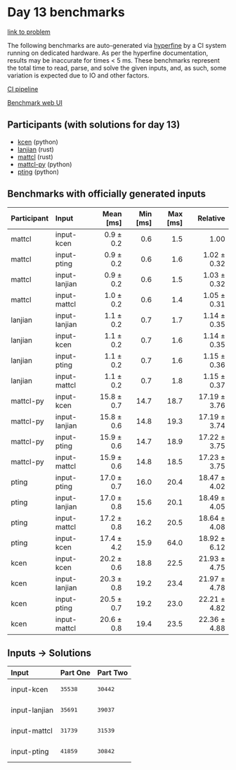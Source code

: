 # Day 13 benchmarks

[link to problem](https://adventofcode.com/2023/day/13)

The following benchmarks are auto-generated via
[hyperfine](https://github.com/sharkdp/hyperfine) by a CI system running on
dedicated hardware. As per the hyperfine documentation, results may be
inaccurate for times < 5 ms. These benchmarks represent the total time to read,
parse, and solve the given inputs, and, as such, some variation is expected due
to IO and other factors.

[CI pipeline](http://ci.papercode.net:8080/teams/main/pipelines/aoc2023)

[Benchmark web UI](https://aoc.ancalagon.black)


## Participants (with solutions for day 13)

- [kcen](https://github.com/kcen/aoc2023) (python)
- [lanjian](https://github.com/lanjian/aoc-2023) (rust)
- [mattcl](https://github.com/mattcl/aoc2023) (rust)
- [mattcl-py](https://github.com/mattcl/aoc2023-py) (python)
- [pting](https://github.com/pting/aoc2023) (python)


## Benchmarks with officially generated inputs

| Participant | Input | Mean [ms] | Min [ms] | Max [ms] | Relative |
|:---|:---|---:|---:|---:|---:|
| mattcl | input-kcen | 0.9 ± 0.2 | 0.6 | 1.5 | 1.00 |
| mattcl | input-pting | 0.9 ± 0.2 | 0.6 | 1.6 | 1.02 ± 0.32 |
| mattcl | input-lanjian | 0.9 ± 0.2 | 0.6 | 1.5 | 1.03 ± 0.32 |
| mattcl | input-mattcl | 1.0 ± 0.2 | 0.6 | 1.4 | 1.05 ± 0.31 |
| lanjian | input-lanjian | 1.1 ± 0.2 | 0.7 | 1.7 | 1.14 ± 0.35 |
| lanjian | input-kcen | 1.1 ± 0.2 | 0.7 | 1.6 | 1.14 ± 0.35 |
| lanjian | input-pting | 1.1 ± 0.2 | 0.7 | 1.6 | 1.15 ± 0.36 |
| lanjian | input-mattcl | 1.1 ± 0.2 | 0.7 | 1.8 | 1.15 ± 0.37 |
| mattcl-py | input-kcen | 15.8 ± 0.7 | 14.7 | 18.7 | 17.19 ± 3.76 |
| mattcl-py | input-lanjian | 15.8 ± 0.6 | 14.8 | 19.3 | 17.19 ± 3.74 |
| mattcl-py | input-pting | 15.9 ± 0.6 | 14.7 | 18.9 | 17.22 ± 3.75 |
| mattcl-py | input-mattcl | 15.9 ± 0.6 | 14.8 | 18.5 | 17.23 ± 3.75 |
| pting | input-pting | 17.0 ± 0.7 | 16.0 | 20.4 | 18.47 ± 4.02 |
| pting | input-lanjian | 17.0 ± 0.8 | 15.6 | 20.1 | 18.49 ± 4.05 |
| pting | input-mattcl | 17.2 ± 0.8 | 16.2 | 20.5 | 18.64 ± 4.08 |
| pting | input-kcen | 17.4 ± 4.2 | 15.9 | 64.0 | 18.92 ± 6.12 |
| kcen | input-kcen | 20.2 ± 0.6 | 18.8 | 22.5 | 21.93 ± 4.75 |
| kcen | input-lanjian | 20.3 ± 0.8 | 19.2 | 23.4 | 21.97 ± 4.78 |
| kcen | input-pting | 20.5 ± 0.7 | 19.2 | 23.0 | 22.21 ± 4.82 |
| kcen | input-mattcl | 20.6 ± 0.8 | 19.4 | 23.5 | 22.36 ± 4.88 |


## Inputs -> Solutions

| Input | Part One | Part Two |
|:---|:---|:---|
|input-kcen|<pre>35538</pre>|<pre>30442</pre>|
|input-lanjian|<pre>35691</pre>|<pre>39037</pre>|
|input-mattcl|<pre>31739</pre>|<pre>31539</pre>|
|input-pting|<pre>41859</pre>|<pre>30842</pre>|
